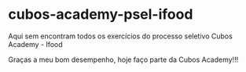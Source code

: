 # cubos-academy-psel-ifood

Aqui sem encontram todos os exercícios do processo seletivo Cubos Academy - Ifood

Graças a meu bom desempenho, hoje faço parte da Cubos Academy!!! 